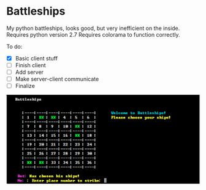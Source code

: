 # Battleships
My python battleships, looks good, but very inefficient on the inside.
Requires python version 2.7
Requires colorama to function correctly.

To do:
- [x] Basic client stuff
- [ ] Finish client
- [ ] Add server
- [ ] Make server-client communicate
- [ ] Finalize

![Alt text](screenshot.png?raw=true "Screenshot from terminal")

